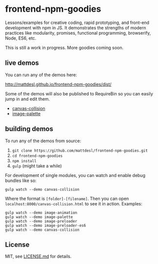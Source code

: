 # frontend-npm-goodies

Lessons/examples for creative coding, rapid prototyping, and front-end development with npm in JS. It demonstrates the strengths of modern practices like modularity, promises, functional programming, browserify, Node, ES6, etc.

This is still a work in progress. More goodies coming soon.

## live demos

You can run any of the demos here:  

http://mattdesl.github.io/frontend-npm-goodies/dist/

Some of the demos will also be published to RequireBin so you can easily jump in and edit them.

- [canvas-collision](http://requirebin.com/?gist=2af8e18dae0111886aa1)
- [image-palette](http://requirebin.com/?gist=1f49e56f22fa9caa94d7)

## building demos

To run any of the demos from source:

1. `git clone https://github.com/mattdesl/frontend-npm-goodies.git`
2. `cd frontend-npm-goodies`
3. `npm install`
4. `gulp` (might take a while)

For development of single modules, you can watch and enable debug bundles like so:  

```gulp watch --demo canvas-collision```

Where the format is `[folder]-[filename]`. Then you can open `localhost:8000/canvas-collision.html` to see it in action. Examples:

```
gulp watch --demo image-animation
gulp watch --demo image-palette
gulp watch --demo image-preloader
gulp watch --demo image-preloader-es6
gulp watch --demo canvas-collision
```

## License

MIT, see [LICENSE.md](http://github.com/mattdesl/frontend-npm-goodies/blob/master/LICENSE.md) for details.

